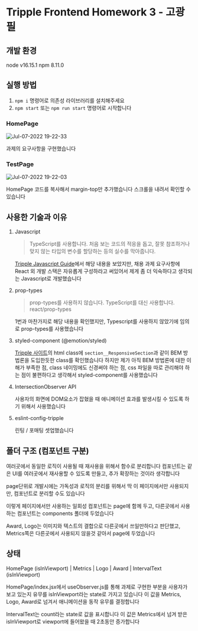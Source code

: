 # Tripple Frontend Homework 3 - 고광필

## 개발 환경

node v16.15.1
npm 8.11.0

## 실행 방법

1. `npm i` 명령어로 의존성 라이브러리를 설치해주세요
2. `npm start` 또는 `npm run start` 명령어로 시작합니다

### HomePage

![Jul-07-2022 19-22-33](https://user-images.githubusercontent.com/50919342/177751937-e5b43d8c-4e46-471b-b666-f94082c61c45.gif)

과제의 요구사항을 구현했습니다

### TestPage

![Jul-07-2022 19-22-03](https://user-images.githubusercontent.com/50919342/177752084-8b2b9881-cd3c-4bac-b569-f80b7d9e5047.gif)

HomePage 코드를 복사해서 margin-top만 추가했습니다
스크롤을 내려서 확인할 수 있습니다

## 사용한 기술과 이유

1. Javascript

   > TypeScript를 사용합니다. 처음 보는 코드의 적응을 돕고, 잘못 참조하거나 맞지 않는 타입의 변수를 할당하는 등의 실수를 막아줍니다.

   [Tripple Javascript Guide](https://github.com/titicacadev/eslint-config-triple/blob/main/STYLE_GUIDE.md)에서 해당 내용을 보았지만,
   채용 과제 요구사항에 React 외 개발 스택은 자유롭게 구성하라고 써있어서 제게 좀 더 익숙하다고 생각되는 Javascript로 개발했습니다

2. prop-types

   > prop-types를 사용하지 않습니다. TypeScript를 대신 사용합니다. react/prop-types

   1번과 마찬가지로 해당 내용을 확인했지만, Typescript를 사용하지 않았기에 임의로 prop-types를 사용했습니다

3. styled-component (@emotion/styled)

   [Tripple 사이트](https://triple.guide/)의 html class에 `section__ResponsiveSection`과 같이 BEM 방법론을 도입한듯한 class를 확인했습니다
   하지만 제가 아직 BEM 방법론에 대한 이해가 부족한 점, class 네이밍에도 신경써야 하는 점, css 파일을 따로 관리해야 하는 점이 불편하다고 생각해서 styled-component를 사용했습니다

4. IntersectionObserver API

   사용자의 화면에 DOM요소가 잡혔을 때 애니메이션 효과를 발생시킬 수 있도록 하기 위해서 사용했습니다

5. eslint-config-tripple

   린팅 / 포매팅 셋업했습니다

## 폴더 구조 (컴포넌트 구분)

여러곳에서 동일한 로직이 사용될 때 재사용을 위해서 함수로 분리합니다
컴포넌트는 같은 UI를 여러곳에서 재사용할 수 있도록 만들고, 추가 확장하는 것이라 생각합니다

page단위로 개발시에는 가독성과 로직의 분리를 위해서
딱 이 페이지에서만 사용되지만, 컴포넌트로 분리할 수도 있습니다

이렇게 페이지에서만 사용하는 일회성 컴포넌트는 page에 함께 두고, 다른곳에서 사용하는 컴포넌트는 components 폴더에 두었습니다

Award, Logo는 이미지와 텍스트의 결합으로 다른곳에서 쓰일만하다고 판단했고,
Metrics쪽은 다른곳에서 사용되지 않을것 같아서 page에 두었습니다

## 상태

HomePage (isInViewport)
|
Metrics | Logo | Award
|
IntervalText (isInViewport)

HomePage/index.jsx에서 useObserver.js를 통해 과제로 구현한 부분을 사용자가 보고 있는지 유무를 isInViewport라는 state로 가지고 있습니다
이 값을 Metrics, Logo, Award로 넘겨서 애니메이션을 동작 유무를 결정합니다

IntervalText는 count라는 state로 값을 표시합니다
이 값은 Metrics에서 넘겨 받은 isInViewport로 viewport에 들어왔을 때 2초동안 증가합니다

